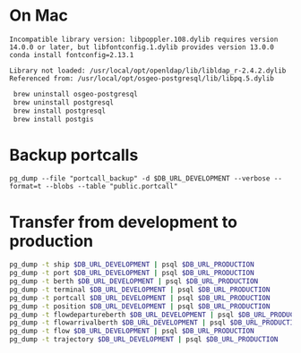 # On Mac
`Incompatible library version: libpoppler.108.dylib requires version 14.0.0 or later, but libfontconfig.1.dylib provides version 13.0.0`
```conda install fontconfig=2.13.1```


`Library not loaded: /usr/local/opt/openldap/lib/libldap_r-2.4.2.dylib
  Referenced from: /usr/local/opt/osgeo-postgresql/lib/libpq.5.dylib`
```bash
 brew uninstall osgeo-postgresql
 brew uninstall postgresql
 brew install postgresql
 brew install postgis
```

# Backup portcalls
```
pg_dump --file "portcall_backup" -d $DB_URL_DEVELOPMENT --verbose --format=t --blobs --table "public.portcall"
```


# Transfer from development to production
```bash
pg_dump -t ship $DB_URL_DEVELOPMENT | psql $DB_URL_PRODUCTION
pg_dump -t port $DB_URL_DEVELOPMENT | psql $DB_URL_PRODUCTION
pg_dump -t berth $DB_URL_DEVELOPMENT | psql $DB_URL_PRODUCTION
pg_dump -t terminal $DB_URL_DEVELOPMENT | psql $DB_URL_PRODUCTION
pg_dump -t portcall $DB_URL_DEVELOPMENT | psql $DB_URL_PRODUCTION
pg_dump -t position $DB_URL_DEVELOPMENT | psql $DB_URL_PRODUCTION
pg_dump -t flowdepartureberth $DB_URL_DEVELOPMENT | psql $DB_URL_PRODUCTION
pg_dump -t flowarrivalberth $DB_URL_DEVELOPMENT | psql $DB_URL_PRODUCTION
pg_dump -t flow $DB_URL_DEVELOPMENT | psql $DB_URL_PRODUCTION
pg_dump -t trajectory $DB_URL_DEVELOPMENT | psql $DB_URL_PRODUCTION


```



